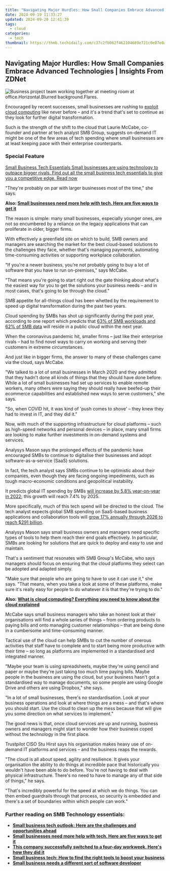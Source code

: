 ```yaml
---
title: "Navigating Major Hurdles: How Small Companies Embrace Advanced Technologies | Insights From ZDNet"
date: 2024-09-19 11:33:27
updated: 2024-09-20 12:41:39
tags:
  - cloud
categories:
  - tech
thumbnail: https://thmb.techidaily.com/c37c2fb062f462104689e721c0e87e0aafa96193ea307f1d985a6b0808b35c37.jpg
---
```


## Navigating Major Hurdles: How Small Companies Embrace Advanced Technologies | Insights From ZDNet

![Business project team working together at meeting room at office.Horizontal.Blurred background.Flares.](https://www.zdnet.com/a/img/resize/ee78db1b92f00b306f3b76ea776b15fa93e6f796/2020/09/08/880c5fd7-d63a-4b8a-9863-d7e2fa8dd169/dell-bau-next-big-thing-article-promo-image.jpg?auto=webp&width=1280)

Encouraged by recent successes, small businesses are rushing to [exploit cloud computing](https://www.zdnet.com/article/what-is-cloud-computing-everything-you-need-to-know-about-the-cloud/) like never before – and it's a trend that's set to continue as they look for further digital transformation.

Such is the strength of the shift to the cloud that Laurie McCabe, co-founder and partner at tech analyst SMB Group, suggests on-demand IT might be one of the few areas of tech spending where small businesses are at least keeping pace with their enterprise counterparts.

### Special Feature

[Small Business Tech Essentials Small businesses are using technology to outpace bigger rivals. Find out all the small business tech essentials to give you a competitive edge.  Read now](https://www.zdnet.com/topic/small-business-tech-essentials/)

"They're probably on par with larger businesses most of the time," she says.

**Also: [Small businesses need more help with tech. Here are five ways to get it](https://www.zdnet.com/article/small-businesses-need-more-help-with-tech-here-are-five-ways-to-get-it/)**

The reason is simple: many small businesses, especially younger ones, are not so encumbered by a reliance on the legacy applications that can proliferate in older, bigger firms.

With effectively a greenfield site on which to build, SMB owners and managers are searching the market for the best cloud-based solutions to the challenges they face, whether that's managing payments, automating time-consuming activities or supporting workplace collaboration.

"If you're a newer business, you're not probably going to buy a lot of software that you have to run on-premises," says McCabe.

"That means you're going to start right out the gate thinking about what's the easiest way for you to get the solutions your business needs – and in most cases, that's going to be through the cloud."

SMB appetite for all-things cloud has been whetted by the requirement to speed up digital transformation during the past two years.

Cloud spending by SMBs has shot up significantly during the past year, according to one report which predicts that [63% of SMB workloads and 62% of SMB data](https://info.flexera.com/CM-REPORT-State-of-the-Cloud) will reside in a public cloud within the next year.

When the coronavirus pandemic hit, smaller firms – just like their enterprise rivals – had to find novel ways to carry on working and serving their customers in extreme circumstances. 

And just like in bigger firms, the answer to many of these challenges came via the cloud, says McCabe.

"We talked to a lot of small businesses in March 2020 and they admitted that they hadn't done all kinds of things that they should have done before. While a lot of small businesses had set up services to enable remote workers, many others were saying they should really have beefed-up their ecommerce capabilities and established new ways to serve customers," she says. 

"So, when COVID hit, it was kind of 'push comes to shove' – they knew they had to invest in IT, and they did it."

Now, with much of the supporting infrastructure for cloud platforms – such as high-speed networks and personal devices – in place, many small firms are looking to make further investments in on-demand systems and services. 

Analysys Mason says the prolonged effects of the pandemic have encouraged SMBs to continue to digitalise their businesses and adopt software-as-a-service (SaaS) solutions. 

In fact, the tech analyst says SMBs continue to be optimistic about their companies, even though they are facing ongoing impediments, such as tough macro-economic conditions and geopolitical instability.

It predicts global IT spending by SMBs [will increase by 5.8% year-on-year in 2022](https://www.analysysmason.com/research/content/reports/smb-it-spending-aug2022-rsmb1/); this growth will reach 7.4% by 2025.

More specifically, much of this tech spend will be directed to the cloud. The tech analyst expects global SMB spending on SaaS-based business applications and collaboration tools will [grow 17% annually through 2026 to reach $291 billion](https://www.analysysmason.com/research/content/articles/smb-spending-forecast-jan2022/).

Analysys Mason says small business owners and managers need specific types of tools to help them reach their end goals effectively. In particular, SMBs are looking for solutions that are quick to deploy and easy to use and maintain.

That's a sentiment that resonates with SMB Group's McCabe, who says managers should focus on ensuring that the cloud platforms they select can be adopted and adapted simply. 

"Make sure that people who are going to have to use it can use it," she says. "That means, when you take a look at some of these platforms, make sure it's really easy for people to do whatever it is that they're trying to do."

**Also:** [**What is cloud computing? Everything you need to know about the cloud explained**](https://www.zdnet.com/article/what-is-cloud-computing-everything-you-need-to-know-about-the-cloud/)

McCabe says small business managers who take an honest look at their organisations will find a whole series of things – from ordering products to paying bills and onto managing customer relationships – that are being done in a cumbersome and time-consuming manner.

Tactical use of the cloud can help SMBs to cut the number of onerous activities that staff have to complete and to start being more productive with their time – so long as platforms are implemented in a standardised and integrated manner.

"Maybe your team is using spreadsheets, maybe they're using pencil and paper or maybe they're just taking too much time paying bills. Maybe people in the business are using the cloud, but your business hasn't got a standardised way to manage documents, so some people are using Google Drive and others are using Dropbox," she says. 

"In a lot of small businesses, there's no standardisation. Look at your business operations and look at where things are a mess – and that's where you should start. Use the cloud to clean up the mess because that will give you some direction on what services to implement."

The good news is that, once cloud services are up and running, business owners and managers might start to wonder how their business coped without the technology in the first place.

Trustpilot CISO Stu Hirst says his organisation makes heavy use of on-demand IT platforms and services – and the business reaps the rewards.

"The cloud is all about speed, agility and resilience. It gives your organisation the ability to do things at incredible pace that historically you wouldn't have been able to do before. You're not having to deal with physical infrastructure. There's no need to have to manage any of that side of things," he says.

"That's incredibly powerful for the speed at which we do things. You can then embed guardrails through that process, so security is embedded and there's a set of boundaries within which people can work."

### Further reading on SMB Technology essentials:

* **[Small business tech outlook: Here are the challenges and opportunities ahead](https://www.zdnet.com/article/small-business-tech-outlook-challenges-and-opportunities-ahead/)**
* **[Small businesses need more help with tech. Here are five ways to get it](https://www.zdnet.com/article/small-businesses-need-more-help-with-tech-here-are-five-ways-to-get-it/)**
* **[This company successfully switched to a four-day workweek. Here's how they did it](https://www.zdnet.com/article/this-engineering-insights-company-switched-to-a-four-day-workweek-they-detailed-the-process-so-you-can-too/)**
* **[Small business tech: How to find the right tools to boost your business](https://www.zdnet.com/article/small-business-tech-how-to-find-the-right-tools-to-boost-your-business/)**
* **[Small business needs a different sort of software developer](https://www.zdnet.com/article/small-business-needs-a-different-sort-of-software-developer/)**

<ins class="adsbygoogle"
     style="display:block"
     data-ad-format="autorelaxed"
     data-ad-client="ca-pub-7571918770474297"
     data-ad-slot="1223367746"></ins>



<ins class="adsbygoogle"
     style="display:block"
     data-ad-client="ca-pub-7571918770474297"
     data-ad-slot="8358498916"
     data-ad-format="auto"
     data-full-width-responsive="true"></ins>
